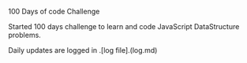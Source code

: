 100 Days of code Challenge

Started 100 days challenge to learn and code JavaScript DataStructure problems.

Daily updates are logged in .[log file].(log.md)
